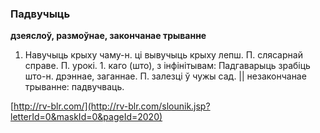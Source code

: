 ### Падвучыць
**дзеяслоў, размоўнае, закончанае трыванне**

1. Навучыць крыху чаму-н. ці вывучыць крыху лепш. П. слясарнай справе. П. урокі. 1. каго (што), з інфінітывам: Падгаварыць зрабіць што-н. дрэннае, заганнае. П. залезці ў чужы сад. || незакончанае трыванне: падвучваць.

<a rel="author">[http://rv-blr.com/](http://rv-blr.com/slounik.jsp?letterId=0&maskId=0&pageId=2020)</a>
